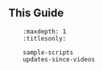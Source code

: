 This Guide
----------

``` toctree::
    :maxdepth: 1
    :titlesonly:

    sample-scripts
    updates-since-videos
```
